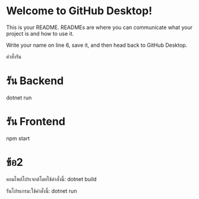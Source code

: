 # Welcome to GitHub Desktop!

This is your README. READMEs are where you can communicate what your project is and how to use it.

Write your name on line 6, save it, and then head back to GitHub Desktop.
 
 คำสั่งรัน
 # รัน Backend
 dotnet run

 # รัน Frontend
 npm start


 # ข้อ2
คอมไพล์โปรเจกต์โดยใช้คำสั่งนี้: 
 dotnet build
 
 รันโปรแกรม:ใช้คำสั่งนี้: dotnet run